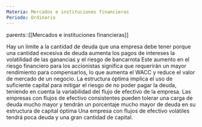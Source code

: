 ```yaml
---
Materia: Mercados e instituciones financieras
Periodo: Ordinario
---
```

parents::[[Mercados e instituciones financieras]]

Hay un límite a la cantidad de deuda que una empresa debe tener porque una cantidad excesiva de deuda aumenta los pagos de intereses la volatilidad de las ganancias y el riesgo de bancarrota 
Este aumento en el riesgo financiero para los accionistas significa que requerirán un mayor rendimiento para compensarlos, lo que aumenta el WACC y reduce el valor de mercado de un negocio. 
La estructura óptima implica el uso de suficiente capital para mitigar el riesgo de no poder pagar la deuda, teniendo en cuenta la variabilidad del flujo de efectivo de la empresa. 
Las empresas con flujos de efectivo consistentes pueden tolerar una carga de deuda mucho mayor y tendrán un porcentaje mucho mayor de deuda en su estructura de capital óptima 
Una empresa con flujos de efectivo volátiles tendrá poca deuda y una gran cantidad de capital. 
